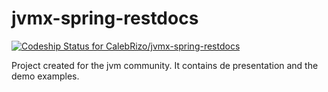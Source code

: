 # jvmx-spring-restdocs

[ ![Codeship Status for CalebRizo/jvmx-spring-restdocs](https://app.codeship.com/projects/5205ca00-de28-0135-fb77-3a73794eed9d/status?branch=master)](https://app.codeship.com/projects/266109)

Project created for the jvm community. It contains de presentation and the demo examples.
